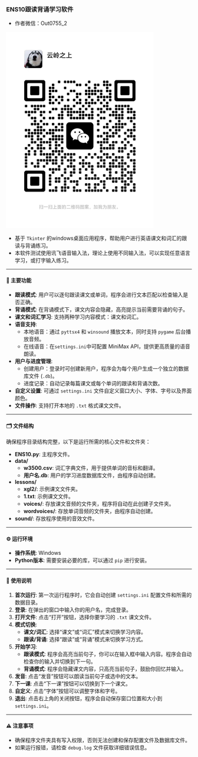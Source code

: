 ### ENS10跟读背诵学习软件

* 作者微信：Out0755_2
<img src="img/wx.jpg" width="400" />

  
* 基于 `Tkinter` 的windows桌面应用程序，帮助用户进行英语课文和词汇的跟读与背诵练习。
* 本软件测试使用讯飞语音输入法，理论上使用不同输入法，可以实现任意语言学习，或打字输入练习。

---

#### 📌 主要功能
* **跟读模式**: 用户可以逐句跟读课文或单词，程序会进行文本匹配以检查输入是否正确。
* **背诵模式**: 在背诵模式下，课文内容会隐藏，高亮提示当前需要背诵的句子。
* **课文和词汇学习**: 支持两种学习内容模式：课文和词汇。
* **语音支持**:
    * 本地语音：通过 `pyttsx4` 和 `winsound` 播放文本，同时支持 `pygame` 后台播放音频。
    * 在线语音：在`settings.ini`中可配置 MiniMax API，提供更高质量的语音朗读。
* **用户与进度管理**:
    * 创建用户：登录时可创建新用户，程序会为每个用户生成一个独立的数据库文件 (`.db`)。
    * 进度记录：自动记录每篇课文或每个单词的跟读和背诵次数。
* **自定义设置**: 可通过 `settings.ini` 文件自定义窗口大小、字体、字号以及界面颜色。
* **文件操作**: 支持打开本地的 `.txt` 格式课文文件。

---

#### 🗂️ 文件结构
确保程序目录结构完整，以下是运行所需的核心文件和文件夹：
* **ENS10.py**: 主程序文件。
* **data/**
    * **w3500.csv**: 词汇字典文件，用于提供单词的音标和翻译。
    * **用户名.db**: 用户的学习进度数据库文件，由程序自动创建。
* **lessons/**
    * **xgl2/**: 示例课文文件夹。
    * **1.txt**: 示例课文文件。
    * **voices/**: 存放课文音频的文件夹，程序将自动在此创建子文件夹。
    * **wordvoices/**: 存放单词音频的文件夹，由程序自动创建。
* **sound/**: 存放程序使用的音效文件。

---

#### ⚙️ 运行环境
* **操作系统**: Windows
* **Python版本**: 需要安装必要的库，可以通过 `pip` 进行安装。

---

#### 🚀 使用说明
1.  **首次运行**: 第一次运行程序时，它会自动创建 `settings.ini` 配置文件和所需的数据目录。
2.  **登录**: 在弹出的窗口中输入你的用户名，完成登录。
3.  **打开文件**: 点击“打开”按钮，选择你要学习的 `.txt` 课文文件。
4.  **模式切换**:
    * **课文/词汇**: 选择“课文”或“词汇”模式来切换学习内容。
    * **跟读/背诵**: 选择“跟读”或“背诵”模式来切换学习方式。
5.  **开始学习**:
    * **跟读模式**: 程序会高亮当前句子，你可以在输入框中输入内容。程序会自动检查你的输入并切换到下一句。
    * **背诵模式**: 程序会隐藏课文内容，只高亮当前句子，鼓励你回忆并输入。
6.  **发音**: 点击“发音”按钮可以朗读当前句子或选中的文本。
7.  **下一课**: 点击“下一课”按钮可以切换到下一个课文。
8.  **自定义**: 点击“字体”按钮可以调整字体和字号。
9.  **退出**: 点击右上角的关闭按钮，程序会自动保存窗口位置和大小到 `settings.ini`。

---

#### ⚠️ 注意事项
* 确保程序文件夹具有写入权限，否则无法创建和保存配置文件及数据库文件。
* 如果运行报错，请检查 `debug.log` 文件获取详细错误信息。